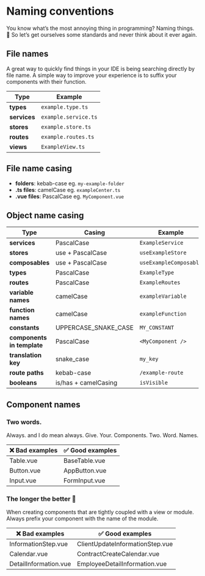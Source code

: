 # Naming conventions

You know what’s the most annoying thing in programming? Naming things. 🥲 So let’s get ourselves some standards and never
think about it ever again.

## File names

A great way to quickly find things in your IDE is being searching directly by file name. A simple way to improve your
experience is to suffix your components with their function.

| Type         | Example              |
| ------------ | -------------------- |
| **types**    | `example.type.ts`    |
| **services** | `example.service.ts` |
| **stores**   | `example.store.ts`   |
| **routes**   | `example.routes.ts`  |
| **views**    | `ExampleView.ts`     |

## File name casing

- **folders**: kebab-case eg. `my-example-folder`
- **.ts files**: camelCase eg. `exampleCenter.ts`
- **.vue files**: PascalCase eg. `MyComponent.vue`

## Object name casing

| Type                       | Casing               | Example                |
| -------------------------- | -------------------- | ---------------------- |
| **services**               | PascalCase           | `ExampleService`       |
| **stores**                 | use + PascalCase     | `useExampleStore`      |
| **composables**            | use + PascalCase     | `useExampleComposable` |
| **types**                  | PascalCase           | `ExampleType`          |
| **routes**                 | PascalCase           | `ExampleRoutes`        |
| **variable names**         | camelCase            | `exampleVariable`      |
| **function names**         | camelCase            | `exampleFunction`      |
| **constants**              | UPPERCASE_SNAKE_CASE | `MY_CONSTANT`          |
| **components in template** | PascalCase           | `<MyComponent />`      |
| **translation key**        | snake_case           | `my_key`               |
| **route paths**            | kebab-case           | `/example-route`       |
| **booleans**               | is/has + camelCasing | `isVisible`            |

## Component names

### Two words.

Always. and I do mean always. Give. Your. Components. Two. Word. Names.

| ❌ Bad examples | ✅ Good examples |
| --------------- | ---------------- |
| Table.vue       | BaseTable.vue    |
| Button.vue      | AppButton.vue    |
| Input.vue       | FormInput.vue    |

### The longer the better 🍆

When creating components that are tightly coupled with a view or module. Always prefix your component with the name of
the module.

| ❌ Bad examples       | ✅ Good examples                |
| --------------------- | ------------------------------- |
| InformationStep.vue   | ClientUpdateInformationStep.vue |
| Calendar.vue          | ContractCreateCalendar.vue      |
| DetailInformation.vue | EmployeeDetailInformation.vue   |
